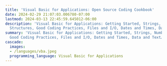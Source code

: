 ```yaml
---
title: 'Visual Basic for Applications: Open Source Coding Cookbook'
date: 2024-02-29 21:07:03.006780-07:00
lastmod: 2024-03-13 22:45:59.645012-06:00
description: 'Visual Basic for Applications: Getting Started, Strings, Numbers, Data
  Structures, Good Coding Practices, Files and I/O, Dates and Times, Data and Text…'
summary: 'Visual Basic for Applications: Getting Started, Strings, Numbers, Data Structures,
  Good Coding Practices, Files and I/O, Dates and Times, Data and Text…'
cascade:
  images:
  - /languages/vba.jpeg
  programming_language: Visual Basic for Applications
---
```

